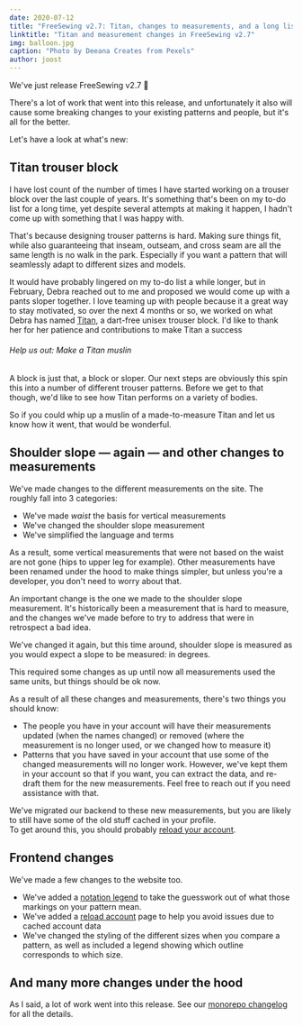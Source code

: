 ```yaml
---
date: 2020-07-12
title: "FreeSewing v2.7: Titan, changes to measurements, and a long list of improvements"
linktitle: "Titan and measurement changes in FreeSewing v2.7"
img: balloon.jpg
caption: "Photo by Deeana Creates from Pexels"
author: joost
---
```


We've just release FreeSewing v2.7 🎉

There's a lot of work that went into this release, and unfortunately it  also will cause some breaking changes to your existing patterns and people, but it's all for the better.

Let's have a look at what's new:

## Titan trouser block

I have lost count of the number of times I have started working on a trouser block over the last couple of years. It's something that's been on my to-do list for a long time, yet despite several attempts at making it happen, I hadn't come up with something that I was happy with.

That's because designing trouser patterns is hard. Making sure things fit, while also guaranteeing that inseam, outseam, and cross seam are all the same length is no walk in the park. Especially if you want a pattern that will seamlessly adapt to different sizes and models.

It would have probably lingered on my to-do list a while longer, but in February, Debra reached out to me and proposed we would come up with a pants sloper together. I love teaming up with people because it a great way to stay motivated, so over the next 4 months or so, we worked on what Debra has named [Titan](/designs/titan/), a dart-free unisex trouser block. I'd like to thank her for her patience and contributions to make Titan a success

<Note>

###### Help us out: Make a Titan muslin 

A block is just that, a block or sloper. Our next steps are obviously this spin this into a number of different trouser patterns. Before we get to that though, we'd like to see how Titan performs on a variety of bodies.

So if you could whip up a muslin of a made-to-measure Titan and let us know how it went, that would be wonderful.

</Note>

## Shoulder slope — again — and other changes to measurements

We've made changes to the different measurements on the site. The roughly fall into 3 categories:

 - We've made *waist* the basis for vertical measurements
 - We've changed the shoulder slope measurement
 - We've simplified the language and terms

As a result, some vertical measurements that were not based on the waist are not gone (hips to upper leg for example). Other measurements have been renamed under the hood to make things simpler, but unless you're a developer, you don't need to worry about that.

An important change is the one we made to the shoulder slope measurement. It's historically been a measurement that is hard to measure, and the changes we've made before to try to address that were in retrospect a bad idea.

We've changed it again, but this time around, shoulder slope is measured as you would expect a slope to be measured: in degrees.

This required some changes as up until now all measurements used the same units, but things should be ok now.

As a result of all these changes and measurements, there's two things you should know:

 - The people you have in your account will have their measurements updated (when the names changed) or removed (where the measurement is no longer used, or we changed how to measure it)
 - Patterns that you have saved in your account that use some of the changed measurements will no longer work. However, we've kept them in your account so that if you want, you can extract the data, and re-draft them for the new measurements. Feel free to reach out if you need assistance with that.

<Tip>

We've migrated our backend to these new measurements, but you are likely to still have some of the old stuff cached in your profile.  
To get around this, you should probably [reload your account](/account/reload/).

</Tip>

## Frontend changes

We've made a few changes to the website too.

 - We've added a [notation legend](/docs/about/patterns/notation/) to take the guesswork out of what those markings on your pattern mean.
 - We've added a [reload account](/account/reload/) page to help you avoid issues due to cached account data
 - We've changed the styling of the different sizes when you compare a pattern, as well as included a legend showing which outline corresponds to which size.


## And many more changes under the hood

As I said, a lot of work went into this release. See our [monorepo changelog](https://github.com/freesewing/freesewing/blob/develop/CHANGELOG.md) for all the details.
